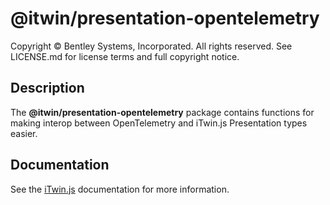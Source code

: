 # @itwin/presentation-opentelemetry

Copyright © Bentley Systems, Incorporated. All rights reserved. See LICENSE.md for license terms and full copyright notice.

## Description

The **@itwin/presentation-opentelemetry** package contains functions for making interop between OpenTelemetry
and iTwin.js Presentation types easier.

## Documentation

See the [iTwin.js](https://www.itwinjs.org) documentation for more information.
